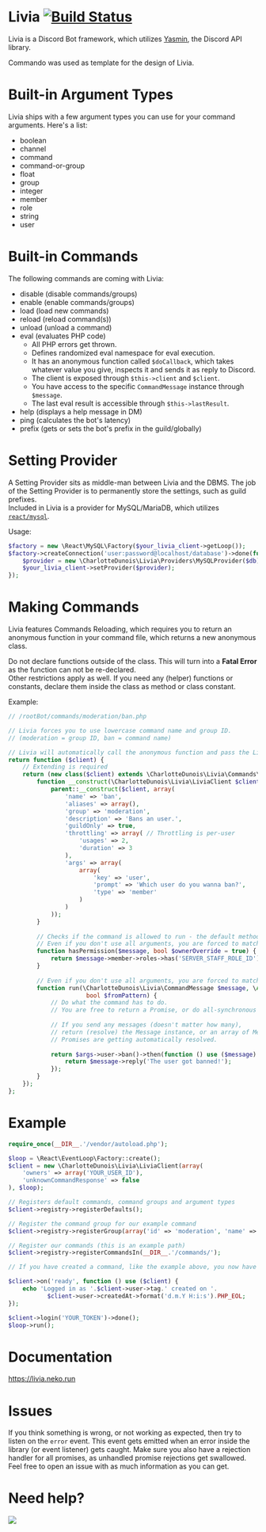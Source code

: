 # Livia [![Build Status](https://scrutinizer-ci.com/g/CharlotteDunois/Livia/badges/build.png?b=master)](https://scrutinizer-ci.com/g/CharlotteDunois/Livia/build-status/master)
Livia is a Discord Bot framework, which utilizes [Yasmin](https://github.com/CharlotteDunois/Yasmin), the Discord API library.

Commando was used as template for the design of Livia.

# Built-in Argument Types
Livia ships with a few argument types you can use for your command arguments. Here's a list:

* boolean
* channel
* command
* command-or-group
* float
* group
* integer
* member
* role
* string
* user

# Built-in Commands
The following commands are coming with Livia:

* disable (disable commands/groups)
* enable (enable commands/groups)
* load (load new commands)
* reload (reload command(s))
* unload (unload a command)
* eval (evaluates PHP code)
  * All PHP errors get thrown.
  * Defines randomized eval namespace for eval execution.
  * It has an anonymous function called `$doCallback`, which takes whatever value you give, inspects it and sends it as reply to Discord.
  * The client is exposed through `$this->client` and `$client`.
  * You have access to the specific `CommandMessage` instance through `$message`.
  * The last eval result is accessible through `$this->lastResult`.
* help (displays a help message in DM)
* ping (calculates the bot's latency)
* prefix (gets or sets the bot's prefix in the guild/globally)

# Setting Provider
A Setting Provider sits as middle-man between Livia and the DBMS. The job of the Setting Provider is to permanently store the settings, such as guild prefixes.<br>
Included in Livia is a provider for MySQL/MariaDB, which utilizes [`react/mysql`](https://github.com/friends-of-reactphp/mysql).

Usage:
```php
$factory = new \React\MySQL\Factory($your_livia_client->getLoop());
$factory->createConnection('user:password@localhost/database')->done(function (\React\MySQL\ConnectionInterface $db) use ($your_livia_client) {
    $provider = new \CharlotteDunois\Livia\Providers\MySQLProvider($db);
    $your_livia_client->setProvider($provider);
});
```

# Making Commands
Livia features Commands Reloading, which requires you to return an anonymous function in your command file, which returns a new anonymous class.

Do not declare functions outside of the class. This will turn into a **Fatal Error** as the function can not be re-declared.<br>
Other restrictions apply as well. If you need any (helper) functions or constants, declare them inside the class as method or class constant.

Example:
```php
// /rootBot/commands/moderation/ban.php

// Livia forces you to use lowercase command name and group ID.
// (moderation = group ID, ban = command name)

// Livia will automatically call the anonymous function and pass the LiviaClient instance.
return function ($client) {
    // Extending is required
    return (new class($client) extends \CharlotteDunois\Livia\Commands\Command {
        function __construct(\CharlotteDunois\Livia\LiviaClient $client) {
            parent::__construct($client, array(
                'name' => 'ban',
                'aliases' => array(),
                'group' => 'moderation',
                'description' => 'Bans an user.',
                'guildOnly' => true,
                'throttling' => array( // Throttling is per-user
                    'usages' => 2,
                    'duration' => 3
                ),
                'args' => array(
                    array(
                        'key' => 'user',
                        'prompt' => 'Which user do you wanna ban?',
                        'type' => 'member'
                    )
                )
            ));
        }
        
        // Checks if the command is allowed to run - the default method from Command class also checks userPermissions.
        // Even if you don't use all arguments, you are forced to match that method signature.
        function hasPermission($message, bool $ownerOverride = true) {
            return $message->member->roles->has('SERVER_STAFF_ROLE_ID');
        }
        
        // Even if you don't use all arguments, you are forced to match that method signature.
        function run(\CharlotteDunois\Livia\CommandMessage $message, \ArrayObject $args,
                      bool $fromPattern) {
            // Do what the command has to do.
            // You are free to return a Promise, or do all-synchronous tasks synchronously.
            
            // If you send any messages (doesn't matter how many),
            // return (resolve) the Message instance, or an array of Message instances.
            // Promises are getting automatically resolved.
            
            return $args->user->ban()->then(function () use ($message) {
                return $message->reply('The user got banned!');
            });
        }
    });
};
```

# Example

```php
require_once(__DIR__.'/vendor/autoload.php');

$loop = \React\EventLoop\Factory::create();
$client = new \CharlotteDunois\Livia\LiviaClient(array(
    'owners' => array('YOUR_USER_ID'),
    'unknownCommandResponse' => false
), $loop);

// Registers default commands, command groups and argument types
$client->registry->registerDefaults();

// Register the command group for our example command
$client->registry->registerGroup(array('id' => 'moderation', 'name' => 'Moderation'));

// Register our commands (this is an example path)
$client->registry->registerCommandsIn(__DIR__.'/commands/');

// If you have created a command, like the example above, you now have registered the command.

$client->on('ready', function () use ($client) {
    echo 'Logged in as '.$client->user->tag.' created on '.
           $client->user->createdAt->format('d.m.Y H:i:s').PHP_EOL;
});

$client->login('YOUR_TOKEN')->done();
$loop->run();
```

# Documentation
https://livia.neko.run

# Issues
If you think something is wrong, or not working as expected, then try to listen on the `error` event. This event gets emitted when an error inside the library (or event listener) gets caught. Make sure you also have a rejection handler for all promises, as unhandled promise rejections get swallowed. Feel free to open an issue with as much information as you can get.

# Need help?
[![](https://discordapp.com/api/guilds/389502182065700876/embed.png?style=banner1&v=1)](https://discord.gg/hUpnqam)
